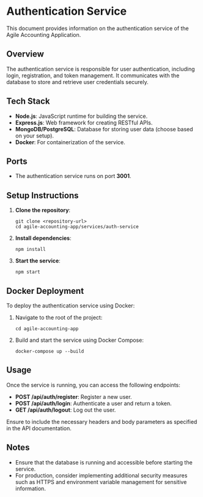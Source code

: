 # Authentication Service

This document provides information on the authentication service of the Agile Accounting Application.

## Overview

The authentication service is responsible for user authentication, including login, registration, and token management. It communicates with the database to store and retrieve user credentials securely.

## Tech Stack

- **Node.js**: JavaScript runtime for building the service.
- **Express.js**: Web framework for creating RESTful APIs.
- **MongoDB/PostgreSQL**: Database for storing user data (choose based on your setup).
- **Docker**: For containerization of the service.

## Ports

- The authentication service runs on port **3001**.

## Setup Instructions

1. **Clone the repository**:
   ```
   git clone <repository-url>
   cd agile-accounting-app/services/auth-service
   ```

2. **Install dependencies**:
   ```
   npm install
   ```

3. **Start the service**:
   ```
   npm start
   ```

## Docker Deployment

To deploy the authentication service using Docker:

1. Navigate to the root of the project:
   ```
   cd agile-accounting-app
   ```

2. Build and start the service using Docker Compose:
   ```
   docker-compose up --build
   ```

## Usage

Once the service is running, you can access the following endpoints:

- **POST /api/auth/register**: Register a new user.
- **POST /api/auth/login**: Authenticate a user and return a token.
- **GET /api/auth/logout**: Log out the user.

Ensure to include the necessary headers and body parameters as specified in the API documentation.

## Notes

- Ensure that the database is running and accessible before starting the service.
- For production, consider implementing additional security measures such as HTTPS and environment variable management for sensitive information.